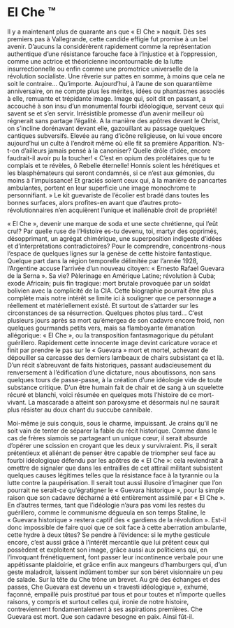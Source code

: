 # El Che ™

Il y a maintenant plus de quarante ans que « El Che » naquit. Dès ses premiers pas à Vallegrande, cette candide effigie fut promise à un bel avenir. D’aucuns la considérèrent rapidement comme la représentation authentique d’une résistance farouche face à l’injustice et à l’oppression, comme une actrice et théoricienne incontournable de la lutte insurrectionnelle ou enfin comme une promotrice universelle de la révolution socialiste. Une rêverie sur pattes en somme, à moins que cela ne soit le contraire… Qu’importe. Aujourd’hui, à l’aune de son quarantième anniversaire, on ne compte plus les mérites, idées ou phantasmes associés à elle, remuante et trépidante image. Image qui, soit dit en passant, a accouché à son insu d’un monumental fourbi idéologique, servant ceux qui savent se et s’en servir. Irrésistible promesse d’un avenir meilleur où régnerait sans partage l’égalité. A la manière des apôtres devant le Christ, on s’incline dorénavant devant elle, gazouillant au passage quelques cantiques subversifs. Elevée au rang d’icône religieuse, on lui voue encore aujourd’hui un culte à l’endroit même où elle fit sa première Apparition. N’a-t-on d’ailleurs jamais pensé à la canoniser? Quelle drôle d’idée, encore faudrait-il avoir pu la toucher! « C’est en opium des prolétaires que tu te complais et te révèles, ô Rebelle éternelle! Honnis soient les hérétiques et les blasphémateurs qui seront condamnés, si ce n’est aux gémonies, du moins à l’impuissance! Et graciés soient ceux qui, à la manière de pancartes ambulantes, portent en leur superficie une image monochrome te personnifiant. » Le kit guevariste de l’écolier est bradé dans toutes les bonnes surfaces, alors profites-en avant que d’autres proto-révolutionnaires n’en acquièrent l’unique et inaliénable  droit de propriété! 

« El Che », devenir une marque de soda et une secte chrétienne, qui l’eût cru!? Par quelle ruse de l’Histoire es-tu devenu, toi, martyr des opprimés, désopprimant, un agrégat chimérique, une superposition indigeste d’idées et d’interprétations contradictoires? Pour le comprendre, concentrons-nous l’espace de quelques lignes sur la genèse de cette histoire fantastique. Quelque part dans la région temporelle délimitée par l’année 1928, l’Argentine accuse l’arrivée d’un nouveau citoyen: « Ernesto Rafael Guevara de la Serna ». Sa vie? Pèlerinage en Amérique Latine; révolution à Cuba; exode Africain; puis fin tragique: mort brutale provoquée par un soldat bolivien avec la complicité de la CIA. Cette biographie pourrait être plus complète mais notre intérêt se limite ici à souligner que ce personnage a réellement et matériellement existé. Et surtout de s’attarder sur les circonstances de sa résurrection. Quelques photos plus tard... C’est plusieurs jours après sa mort qu’émergea de son cadavre encore froid, non quelques gourmands petits vers, mais sa flamboyante émanation allégorique: « El Che », ou la transposition fantasmagorique du pétulant guérillero. Rapidement cette innocente image devint caricature vorace et finit par prendre le pas sur le « Guevara » mort et mortel, achevant de dépouiller sa carcasse des derniers lambeaux de chairs subsistant ça et là. D’un récit s’abreuvant de faits historiques, passant audacieusement du renversement à l’édification d’une dictature, nous aboutissons, non sans quelques tours de passe-passe, à la création d’une idéologie vide de toute substance critique. D’un être humain fait de chair et de sang à un squelette récuré et blanchi, voici résumée en quelques mots l’histoire de ce mort-vivant. La mascarade a atteint son paroxysme et désormais nul ne saurait plus résister au doux chant du succube cannibale.   

Moi-même je suis conquis, sous le charme, impuissant. Je crains qu’il ne soit vain de tenter de séparer la fable du récit historique. Comme dans le cas de frères siamois se partageant un unique cœur, il serait absurde d’opérer une scission en croyant que les deux y survivraient. Pis, il serait prétentieux et aliénant de penser être capable de triompher seul face au fourbi idéologique défendu par les apôtres de « El Che »: cela reviendrait à omettre de signaler que dans les entrailles de cet attirail militant subsistent quelques causes légitimes telles que la résistance face à la tyrannie ou la lutte contre la paupérisation. Il serait tout aussi illusoire d’imaginer que l’on pourrait ne serait-ce qu’égratigner le « Guevara historique », pour la simple raison que son cadavre décharné a été entièrement assimilé par « El Che ». En d’autres termes, tant que l’idéologie n’aura pas vomi les restes du guérillero, comme le communisme dégueula en son temps Staline, le « Guevara historique » restera captif des « gardiens de la révolution ». Est-il donc impossible de faire quoi que ce soit face à cette aberration ambulante, cette hydre à deux têtes? Se pendre à l’évidence: si le mythe gesticule encore, c’est aussi grâce à l’intérêt mercantile que lui prêtent ceux qui possèdent et exploitent son image, grâce aussi aux politiciens qui, en l’invoquant frénétiquement, font passer leur incontinence verbale pour une appétissante plaidoirie, et grâce enfin aux mangeurs d’hamburgers qui, d’un geste maladroit, laissent indûment tomber sur son béret visionnaire un peu de salade. Sur la tête du Che trône un brevet. Au gré des échanges et des passes, Che Guevara est devenu un « travesti idéologique », exhumé, façonné, empaillé puis prostitué par tous et pour toutes et n’importe quelles raisons, y compris et surtout celles qui, ironie de notre histoire, contreviennent fondamentalement à ses aspirations premières. Che Guevara est mort. Que son cadavre besogne en paix. Ainsi fût-il.   

  
